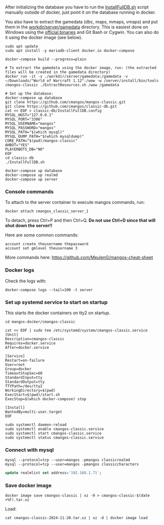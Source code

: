 After initializing the database you have to run the [InstallFullDB.sh](https://github.com/cmangos/classic-db/blob/master/InstallFullDB.sh) script manually outside of docker, just point it on the database running in docker.

You also have to extract the gamedata (dbc, maps, mmaps, vmaps) and put them in the [workdir/server/gamedata](workdir/server/gamedata) directory. This is easiest done on Windows using the [official binaries](https://github.com/cmangos/mangos-classic/releases) and Git Bash or Cygwin. You can also do it using the docker image (see below).





```shell
sudo apt update
sudo apt install -y mariadb-client docker.io docker-compose

docker-compose build --progress=plain

# To extract the gamedata using the docker image, run: (the extracted files will be created in the gamedata directory)
docker run -it -v ./workdir/server/gamedata:/gamedata -v ~/Downloads/"World of Warcraft 1.12":/wow -w /server/install/bin/tools cmangos-classic ./ExtractResources.sh /wow /gamedata

# Set up the database:
docker-compose up database
git clone https://github.com/cmangos/mangos-classic.git
git clone https://github.com/cmangos/classic-db.git
cat << EOF > classic-db/InstallFullDB.config
MYSQL_HOST="127.0.0.1"
MYSQL_PORT="3306"
MYSQL_USERNAME="mangos"
MYSQL_PASSWORD="mangos"
MYSQL_PATH="$(which mysql)"
MYSQL_DUMP_PATH="$(which mysqldump)"
CORE_PATH="$(pwd)/mangos-classic"
AHBOT="YES"
PLAYERBOTS_DB="NO"
EOF
cd classic-db
./InstallFullDB.sh

docker-compose up database
docker-compose up realmd
docker-compose up server
```


### Console commands

To attach to the server container to execute mangos commands, run:

```shell
docker attach cmangos_classic_server_1
```

To detach, press Ctrl+P and then Ctrl+Q. **Do not use Ctrl+D since that will shut down the server!!**

Here are some common commands:

```
account create theusername thepassword
account set gmlevel theusername 3
```

More commands here: https://github.com/MeulenG/mangos-cheat-sheet


### Docker logs

Check the logs with:

```shell
docker-compose logs --tail=100 -t server
```


### Set up systemd service to start on startup

This starts the docker containers on tty2 on startup.

```shell
cd mangos-docker/cmangos-classic

cat << EOF | sudo tee /etc/systemd/system/cmangos-classic.service
[Unit]
Description=cmangos-classic
Requires=docker.service
After=docker.service

[Service]
Restart=on-failure
User=root
Group=docker
TimeoutStopSec=60
StandardInput=tty
StandardOutput=tty
TTYPath=/dev/tty2
WorkingDirectory=$(pwd)
ExecStart=$(pwd)/start.sh
ExecStop=$(which docker-compose) stop

[Install]
WantedBy=multi-user.target
EOF

sudo systemctl daemon-reload
sudo systemctl enable cmangos-classic.service
sudo systemctl start cmangos-classic.service
sudo systemctl status cmangos-classic.service
```


### Connect with mysql

```shell
mysql --protocol=tcp --user=mangos -pmangos classicrealmd
mysql --protocol=tcp --user=mangos -pmangos classiccharacters
```

```sql
update realmlist set address='192.168.1.71';
```


### Save docker image

```shell
docker image save cmangos-classic | xz -9 > cmangos-classic-$(date +%F).tar.xz
```

Load:

```shell
cat cmangos-classic-2024-11-20.tar.xz | xz -d | docker image load
```
